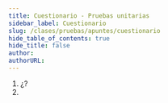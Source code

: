 ```yaml
---
title: Cuestionario - Pruebas unitarias
sidebar_label: Cuestionario
slug: /clases/pruebas/apuntes/cuestionario
hide_table_of_contents: true
hide_title: false
author: 
authorURL: 
---
```


1. ¿?
2. 